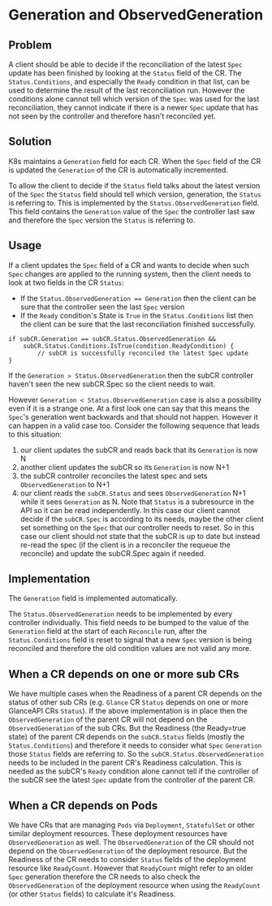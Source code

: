 # Generation and ObservedGeneration

## Problem
A client should be able to decide if the reconciliation of the latest `Spec`
update has been finished by looking at the `Status` field of the CR. The
`Status.Conditions`, and especially the `Ready` condition in that list, can be
used to determine the result of the last reconciliation run. However the
conditions alone cannot tell which version of the `Spec` was used for the last
reconciliation, they cannot indicate if there is a newer `Spec` update that has
not seen by the controller and therefore hasn't reconciled yet.


## Solution
K8s maintains a `Generation` field for each CR. When the `Spec` field of the
CR is updated the `Generation` of the CR is automatically incremented.

To allow the client to decide if the `Status` field talks about the latest
version of the `Spec` the `Status` field should tell which version, generation,
the `Status` is referring to. This is implemented by the
`Status.ObservedGeneration` field. This field contains the `Generation` value
of the `Spec` the controller last saw and therefore the `Spec` version the
`Status` is referring to.

## Usage
If a client updates the `Spec` field of a CR and wants to decide when such
`Spec` changes are applied to the running system, then the client needs to look
at two fields in the CR `Status`:
* If the `Status.ObservedGeneration == Generation` then the client can be sure
that the controller seen the last `Spec` version
* If the `Ready` condition's State is `True` in the `Status.Conditions` list
then the  client can be sure that the last reconciliation finished
successfully.

```golang
if subCR.Generation == subCR.Status.ObservedGeneration &&
	subCR.Status.Conditions.IsTrue(condition.ReadyCondition) {
        // subCR is successfully reconciled the latest Spec update
}
```

If the `Generation > Status.ObservedGeneration` then the subCR controller
haven't seen the new subCR.Spec so the client needs to wait.

However `Generation < Status.ObservedGeneration` case is also a possibility
even if it is a strange one. At a first look one can say that this means
the `Spec`'s generation went backwards and that should not happen. However it
can happen in a valid case too. Consider the following sequence that leads to
this situation:
1. our client updates the subCR and reads back that its `Generation` is now N
2. another client updates the subCR so its `Generation` is now N+1
3. the subCR controller reconciles the latest spec and sets
`ObservedGeneration` to N+1
4. our client reads the `subCR.Status` and sees `ObservedGeneration` N+1 while
it sees `Generation` as N. Note that `Status` is a subresource in the API so it
can be read independently.
In this case our client cannot decide if the `subCR.Spec` is according to its
needs, maybe the other client set something on the `Spec` that our controller
needs to reset. So in this case our client should not state that the subCR is
up to date but instead re-read the spec (if the client is in a reconciler the
requeue the reconcile) and update the subCR.Spec again if needed.

## Implementation
The `Generation` field is implemented automatically.

The `Status.ObservedGeneration` needs to be implemented by every controller
individually. This field needs to be bumped to the value of the `Generation`
field at the start of each `Reconcile` run, after the `Status.Conditions`
field is reset to signal that a new `Spec` version is being reconciled and
therefore the old condition values are not valid any more.

## When a CR depends on one or more sub CRs
We have multiple cases when the Readiness of a parent CR depends on the status
of other sub CRs (e.g. `Glance` CR `Status` depends on one or more GlanceAPI
CRs `Status`). If the above implementation is in place then the
`ObservedGeneration` of the parent CR will not depend on the
`ObservedGeneration` of the sub CRs. But the Readiness (the Ready=true state)
of the parent CR depends on the `subCR.Status` fields (mostly the
`Status.Conditions`) and therefore it needs to consider what `Spec`
`Generation` those `Status` fields are referring to. So the
`subCR.Status.ObservedGeneration` needs to be included in the parent CR's
Readiness calculation. This is needed as the subCR's `Ready` condition alone
cannot tell if the controller of the subCR see the latest `Spec` update from
the controller of the parent CR.

## When a CR depends on Pods
We have CRs that are managing `Pods` via `Deployment`, `StatefulSet` or other
similar deployment resources. These deployment resources have
`ObservedGeneration` as well. The `ObservedGeneration` of the CR should not
depend on the `ObservedGeneration` of the deployment resource. But the
Readiness of the CR needs to consider `Status` fields of the deployment
resource like `ReadyCount`. However that `ReadyCount` might refer to
an older `Spec` generation therefore the CR needs to also check the
`ObservedGeneration` of the deployment resource when using the `ReadyCount`
(or other `Status` fields) to calculate it's Readiness.


